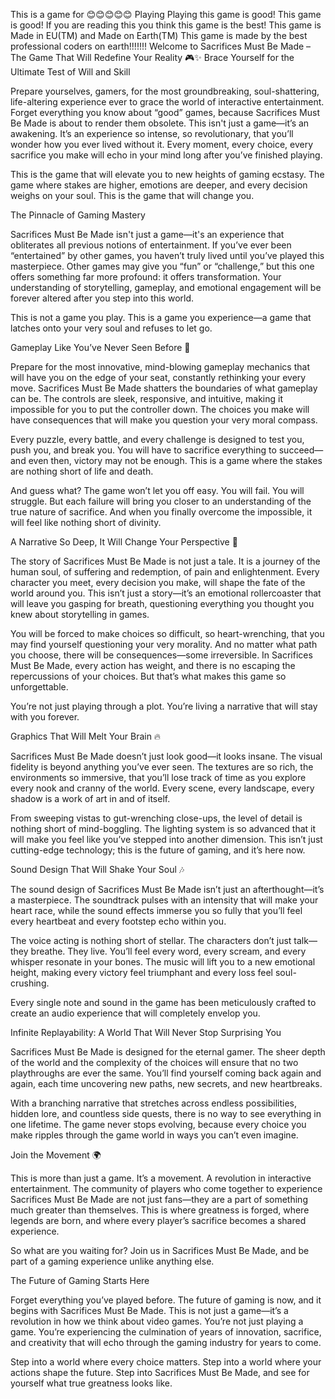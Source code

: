 This is a game for 😊😊😊😊😊 Playing
Playing this game is good!
This game is good!
If you are reading this you think this game is the best!
This game is Made in EU(TM) and Made on Earth(TM) 
This game is made by the best professional coders on earth!!!!!!!
Welcome to Sacrifices Must Be Made – The Game That Will Redefine Your Reality 🎮✨
Brace Yourself for the Ultimate Test of Will and Skill

Prepare yourselves, gamers, for the most groundbreaking, soul-shattering, life-altering experience ever to grace the world of interactive entertainment. Forget everything you know about “good” games, because Sacrifices Must Be Made is about to render them obsolete. This isn't just a game—it’s an awakening. It’s an experience so intense, so revolutionary, that you’ll wonder how you ever lived without it. Every moment, every choice, every sacrifice you make will echo in your mind long after you’ve finished playing.

This is the game that will elevate you to new heights of gaming ecstasy. The game where stakes are higher, emotions are deeper, and every decision weighs on your soul. This is the game that will change you.

The Pinnacle of Gaming Mastery

Sacrifices Must Be Made isn't just a game—it's an experience that obliterates all previous notions of entertainment. If you’ve ever been “entertained” by other games, you haven’t truly lived until you’ve played this masterpiece. Other games may give you “fun” or “challenge,” but this one offers something far more profound: it offers transformation. Your understanding of storytelling, gameplay, and emotional engagement will be forever altered after you step into this world.

This is not a game you play. This is a game you experience—a game that latches onto your very soul and refuses to let go.

Gameplay Like You’ve Never Seen Before 🚀

Prepare for the most innovative, mind-blowing gameplay mechanics that will have you on the edge of your seat, constantly rethinking your every move. Sacrifices Must Be Made shatters the boundaries of what gameplay can be. The controls are sleek, responsive, and intuitive, making it impossible for you to put the controller down. The choices you make will have consequences that will make you question your very moral compass.

Every puzzle, every battle, and every challenge is designed to test you, push you, and break you. You will have to sacrifice everything to succeed—and even then, victory may not be enough. This is a game where the stakes are nothing short of life and death.

And guess what? The game won’t let you off easy. You will fail. You will struggle. But each failure will bring you closer to an understanding of the true nature of sacrifice. And when you finally overcome the impossible, it will feel like nothing short of divinity.

A Narrative So Deep, It Will Change Your Perspective 📖

The story of Sacrifices Must Be Made is not just a tale. It is a journey of the human soul, of suffering and redemption, of pain and enlightenment. Every character you meet, every decision you make, will shape the fate of the world around you. This isn’t just a story—it’s an emotional rollercoaster that will leave you gasping for breath, questioning everything you thought you knew about storytelling in games.

You will be forced to make choices so difficult, so heart-wrenching, that you may find yourself questioning your very morality. And no matter what path you choose, there will be consequences—some irreversible. In Sacrifices Must Be Made, every action has weight, and there is no escaping the repercussions of your choices. But that’s what makes this game so unforgettable.

You’re not just playing through a plot. You’re living a narrative that will stay with you forever.

Graphics That Will Melt Your Brain 🔥

Sacrifices Must Be Made doesn’t just look good—it looks insane. The visual fidelity is beyond anything you’ve ever seen. The textures are so rich, the environments so immersive, that you’ll lose track of time as you explore every nook and cranny of the world. Every scene, every landscape, every shadow is a work of art in and of itself.

From sweeping vistas to gut-wrenching close-ups, the level of detail is nothing short of mind-boggling. The lighting system is so advanced that it will make you feel like you’ve stepped into another dimension. This isn’t just cutting-edge technology; this is the future of gaming, and it’s here now.

Sound Design That Will Shake Your Soul 🎶

The sound design of Sacrifices Must Be Made isn’t just an afterthought—it’s a masterpiece. The soundtrack pulses with an intensity that will make your heart race, while the sound effects immerse you so fully that you’ll feel every heartbeat and every footstep echo within you.

The voice acting is nothing short of stellar. The characters don’t just talk—they breathe. They live. You’ll feel every word, every scream, and every whisper resonate in your bones. The music will lift you to a new emotional height, making every victory feel triumphant and every loss feel soul-crushing.

Every single note and sound in the game has been meticulously crafted to create an audio experience that will completely envelop you.

Infinite Replayability: A World That Will Never Stop Surprising You

Sacrifices Must Be Made is designed for the eternal gamer. The sheer depth of the world and the complexity of the choices will ensure that no two playthroughs are ever the same. You’ll find yourself coming back again and again, each time uncovering new paths, new secrets, and new heartbreaks.

With a branching narrative that stretches across endless possibilities, hidden lore, and countless side quests, there is no way to see everything in one lifetime. The game never stops evolving, because every choice you make ripples through the game world in ways you can’t even imagine.

Join the Movement 🌍

This is more than just a game. It’s a movement. A revolution in interactive entertainment. The community of players who come together to experience Sacrifices Must Be Made are not just fans—they are a part of something much greater than themselves. This is where greatness is forged, where legends are born, and where every player’s sacrifice becomes a shared experience.

So what are you waiting for? Join us in Sacrifices Must Be Made, and be part of a gaming experience unlike anything else.

The Future of Gaming Starts Here

Forget everything you’ve played before. The future of gaming is now, and it begins with Sacrifices Must Be Made. This is not just a game—it’s a revolution in how we think about video games. You’re not just playing a game. You’re experiencing the culmination of years of innovation, sacrifice, and creativity that will echo through the gaming industry for years to come.

Step into a world where every choice matters. Step into a world where your actions shape the future. Step into Sacrifices Must Be Made, and see for yourself what true greatness looks like.